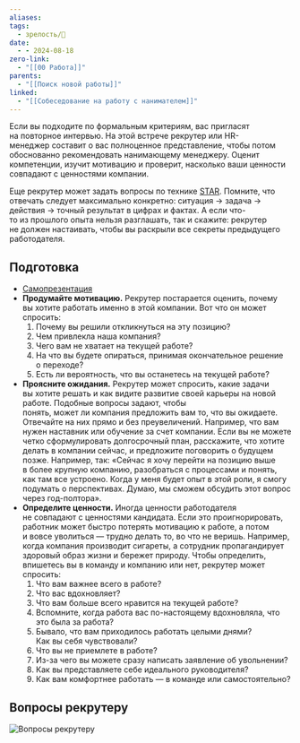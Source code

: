 ```yaml
---
aliases: 
tags:
  - зрелость/🌱
date:
  - - 2024-08-18
zero-link:
  - "[[00 Работа]]"
parents:
  - "[[Поиск новой работы]]"
linked:
  - "[[Собеседование на работу с нанимателем]]"
---
```

Если вы подходите по формальным критериям, вас пригласят на повторное интервью. На этой встрече рекрутер или HR-менеджер составит о вас полноценное представление, чтобы потом обоснованно рекомендовать нанимающему менеджеру. Оценит компетенции, изучит мотивацию и проверит, насколько ваши ценности совпадают с ценностями компании.

Еще рекрутер может задать вопросы по технике [STAR](Система%20STAR.md). Помните, что отвечать следует максимально конкретно: ситуация → задача → действия → точный результат в цифрах и фактах. А если что-то из прошлого опыта нельзя разглашать, так и скажите: рекрутер не должен настаивать, чтобы вы раскрыли все секреты предыдущего работодателя.

## Подготовка
- [Самопрезентация](Самопрезентация.md)
- **Продумайте мотивацию.** Рекрутер постарается оценить, почему вы хотите работать именно в этой компании. Вот что он может спросить:
	1. Почему вы решили откликнуться на эту позицию?
	2. Чем привлекла наша компания?
	3. Чего вам не хватает на текущей работе?
	4. На что вы будете опираться, принимая окончательное решение о переходе?
	5. Есть ли вероятность, что вы останетесь на текущей работе?
-  **Проясните ожидания.** Рекрутер может спросить, какие задачи вы хотите решать и как видите развитие своей карьеры на новой работе. Подобные вопросы задают, чтобы понять, может ли компания предложить вам то, что вы ожидаете. Отвечайте на них прямо и без преувеличений. Например, что вам нужен наставник или обучение за счет компании. Если вы не можете четко сформулировать долгосрочный план, расскажите, что хотите делать в компании сейчас, и предложите поговорить о будущем позже. Например, так: «Сейчас я хочу перейти на позицию выше в более крупную компанию, разобраться с процессами и понять, как там все устроено. Когда у меня будет опыт в этой роли, я смогу подумать о перспективах. Думаю, мы сможем обсудить этот вопрос через год-полтора».
- **Определите ценности.** Иногда ценности работодателя не совпадают с ценностями кандидата. Если это проигнорировать, работник может быстро потерять мотивацию к работе, а потом и вовсе уволиться — трудно делать то, во что не веришь. Например, когда компания производит сигареты, а сотрудник пропагандирует здоровый образ жизни и бережет природу. Чтобы определить, впишетесь вы в команду и компанию или нет, рекрутер может спросить:
	1. Что вам важнее всего в работе?
	2. Что вас вдохновляет?
	3. Что вам больше всего нравится на текущей работе?
	4. Вспомните, когда работа вас по-настоящему вдохновляла, что это была за работа?
	5. Бывало, что вам приходилось работать целыми днями? Как вы себя чувствовали?
	6. Что вы не приемлете в работе?
	7. Из-за чего вы можете сразу написать заявление об увольнении?
	8. Как вы представляете себе идеального руководителя?
	9. Как вам комфортнее работать — в команде или самостоятельно?

## Вопросы рекрутеру
![Вопросы рекрутеру](Вопросы%20работодателю.md#Вопросы%20рекрутеру)
